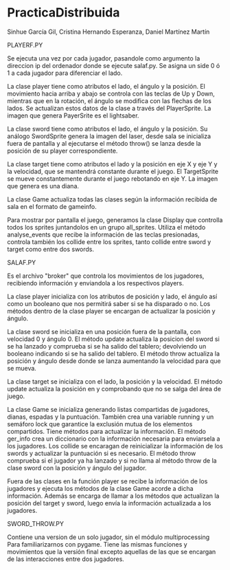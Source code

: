 # PracticaDistribuida
Sinhue García Gil, Cristina Hernando Esperanza, Daniel Martínez Martín


      
PLAYERF.PY

Se ejecuta una vez por cada jugador, pasandole como argumento la direccion ip del ordenador donde se ejecute salaf.py.
Se asigna un side 0 ó 1 a cada jugador para diferenciar el lado. 

La clase player tiene como atributos el lado, el ángulo y la posición. El movimiento hacia arriba y abajo se controla con las teclas de Up y Down,
mientras que en la rotación, el ángulo se modifica con las flechas de los lados. Se actualizan estos datos de la clase a través del PlayerSprite.
La imagen que genera PayerSrite es el lightsaber.

La clase sword tiene como atributos el lado, el ángulo y la posición. Su análogo SwordSprite genera la imagen del laser, desde sala se inicializa fuera de pantalla 
y al ejecutarse el método throw() se lanza desde la posición de su player correspondiente.

La clase target tiene como atributos el lado y la posición en eje X y eje Y y la velocidad, que se mantendrá constante durante el juego. El TargetSprite se mueve
constantemente durante el juego rebotando en eje Y. La imagen que genera es una diana.

La clase Game actualiza todas las clases según la información recibida de sala en el formato de gameinfo.

Para mostrar por pantalla el juego, generamos la clase Display que controlla todos los sprites juntandolos en un grupo all_sprites. Utiliza el método analyse_events
que recibe la información de las teclas presionadas, controla también los collide entre los sprites, tanto collide entre sword y target como entre dos swords. 


SALAF.PY

Es el archivo "broker" que controla los movimientos de los jugadores, recibiendo información y enviandola a los respectivos players.

La clase player inicializa con los atributos de posición y lado, el ángulo así como un booleano que nos permitirá saber si se ha disparado o no.
Los métodos dentro de la clase player se encargan de actualizar la posición y ángulo.

La clase sword se inicializa en una posición fuera de la pantalla, con velocidad 0 y ángulo 0. El método update actualiza la posicion del sword si se ha lanzado y comprueba si se ha salido del tablero; devolviendo un booleano indicando si se ha salido del tablero. El método throw actualiza la posición y ángulo desde donde se lanza aumentando la velocidad para que se mueva.

La clase target se inicializa con el lado, la posición y la velocidad. El método update actualiza la posición en y comprobando que no se salga del área de juego.

La clase Game se inicializa generando listas compartidas de jugadores, dianas, espadas y la puntuación. También crea una variable running y un semáforo lock que garantice la exclusión mutua de los elementos compartidos. Tiene métodos para actualizar la información. El método ger_info crea un diccionario con la información necesaria para enviarsela a los jugadores. Los collide se encaragan de reinicializar la información de los swords y actualizar la puntuación si es necesario. El método throw comprueba si el jugador ya ha lanzado  y si no llama al método throw de la clase sword con la posición y ángulo del jugador.

Fuera de las clases en la función player se recibe la información de los jugadores y ejecuta los métodos de la clase Game acorde a dicha información. Además se encarga de llamar a los métodos que actualizan la posición del target y sword, luego envía la información actualizada a los jugadores.

SWORD_THROW.PY

Contiene una version de un solo jugador, sin el módulo multiprocessing
Para familiarizarnos con pygame. Tiene las mismas funciones y movimientos que la versión final
excepto aquellas de las que se encargan de las interacciones entre dos jugadores.

